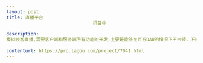 ```yaml
---                
layout: post       
title: 直播平台
                                招募中
           
description: 
模拟映客直播,需要客户端和服务端所有功能的开发,主要是能够在百万DAU的情况下不卡顿，不延迟 ，非诚勿扰，谢谢。
     
contenturl: https://pro.lagou.com/project/7041.html      
---                 
```

